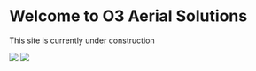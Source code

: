 <html>

<body>
  <h1>Welcome to O3 Aerial Solutions</h1>
  <p>This site is currently under construction</p>
  <img src="https://content.codecademy.com/articles/github-pages-via-web-app/happy-ice-cream.gif" />
  <img src="https://i.gifer.com/SpxP.gif" />
</body>

</html>

